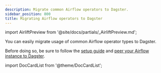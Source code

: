 ```yaml
---
description: Migrate common Airflow operators to Dagster.
sidebar_position: 800
title: Migrating Airflow operators to Dagster
---
```


import AirliftPreview from '@site/docs/partials/\_AirliftPreview.md';

<AirliftPreview />

You can easily migrate usage of common Airflow operator types to Dagster.

Before doing so, be sure to follow the [setup guide](/guides/labs/airlift/setup) and [peer your Airflow instance to Dagster](/guides/labs/airlift/peer-airflow-to-dagster).

import DocCardList from '@theme/DocCardList';

<DocCardList />

